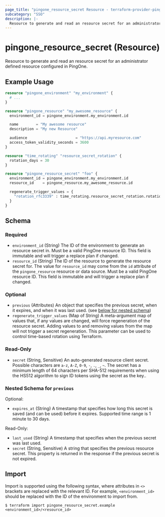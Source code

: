 ```yaml
---
page_title: "pingone_resource_secret Resource - terraform-provider-pingone"
subcategory: "SSO"
description: |-
  Resource to generate and read an resource secret for an administrator defined resource configured in PingOne.
---
```


# pingone_resource_secret (Resource)

Resource to generate and read an resource secret for an administrator defined resource configured in PingOne.

## Example Usage

```terraform
resource "pingone_environment" "my_environment" {
  # ...
}

resource "pingone_resource" "my_awesome_resource" {
  environment_id = pingone_environment.my_environment.id

  name        = "My awesome resource"
  description = "My new Resource"

  audience                      = "https://api.myresource.com"
  access_token_validity_seconds = 3600
}

resource "time_rotating" "resource_secret_rotation" {
  rotation_days = 30
}

resource "pingone_resource_secret" "foo" {
  environment_id = pingone_environment.my_environment.id
  resource_id    = pingone_resource.my_awesome_resource.id

  regenerate_trigger_values = {
    "rotation_rfc3339" : time_rotating.resource_secret_rotation.rotation_rfc3339,
  }
}
```

<!-- schema generated by tfplugindocs -->
## Schema

### Required

- `environment_id` (String) The ID of the environment to generate an resource secret in.  Must be a valid PingOne resource ID.  This field is immutable and will trigger a replace plan if changed.
- `resource_id` (String) The ID of the resource to generate the resource secret for. The value for `resource_id` may come from the `id` attribute of the `pingone_resource` resource or data source.  Must be a valid PingOne resource ID.  This field is immutable and will trigger a replace plan if changed.

### Optional

- `previous` (Attributes) An object that specifies the previous secret, when it expires, and when it was last used. (see [below for nested schema](#nestedatt--previous))
- `regenerate_trigger_values` (Map of String) A meta-argument map of values that, if any values are changed, will force regeneration of the resource secret.  Adding values to and removing values from the map will not trigger a secret regeneration.  This parameter can be used to control time-based rotation using Terraform.

### Read-Only

- `secret` (String, Sensitive) An auto-generated resource client secret. Possible characters are `a-z`, `A-Z`, `0-9`, `-`, `.`, `_`, `~`. The secret has a minimum length of 64 characters per SHA-512 requirements when using the HS512 algorithm to sign ID tokens using the secret as the key..

<a id="nestedatt--previous"></a>
### Nested Schema for `previous`

Optional:

- `expires_at` (String) A timestamp that specifies how long this secret is saved (and can be used) before it expires. Supported time range is 1 minute to 30 days.

Read-Only:

- `last_used` (String) A timestamp that specifies when the previous secret was last used.
- `secret` (String, Sensitive) A string that specifies the previous resource secret. This property is returned in the response if the previous secret is not expired.

## Import

Import is supported using the following syntax, where attributes in `<>` brackets are replaced with the relevant ID.  For example, `<environment_id>` should be replaced with the ID of the environment to import from.

```shell
$ terraform import pingone_resource_secret.example <environment_id>/<resource_id>
```
